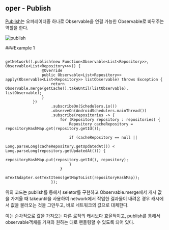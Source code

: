 ## oper - Publish

[Publish](http://reactivex.io/documentation/operators/publish.html)는 오퍼레이터중 하나로 Observable을 연결 가능한 Observable로 바뀌주는 역할을 한다.

![publish](http://reactivex.io/documentation/operators/images/publishConnect.c.png)


###Example 1


```

getNetwork().publish(new Function<Observable<List<Repository>>, Observable<List<Repository>>>() {
                @Override
                public Observable<List<Repository>> apply(Observable<List<Repository>> listObservable) throws Exception {
                    return  Observable.merge(getCache().takeUntil(listObservable), listObservable);
                }
            })
                    .subscribeOn(Schedulers.io())
                    .observeOn(AndroidSchedulers.mainThread())
                    .subscribe(repositories -> {
                        for (Repository repository : repositories) {
                            Repository cacheRepository = repositoryHashMap.get(repository.getId());

                            if (cacheRepository == null ||
                                    Long.parseLong(cacheRepository.getUpdatedAt()) < Long.parseLong(repository.getUpdatedAt())) {
                                repositoryHashMap.put(repository.getId(), repository);
                            }
                        }
                        mTextAdapter.setTextItems(getMapToList(repositoryHashMap));
                    });
```

위의 코드는 publish를 통헤서 seletor를 구현하고 Observable.merge에서 캐시 값을 가져올 때 takeuntil을 사용하여 network에서 작업한 결과물이 내려온 경우 캐시에서 값을 불러오는 것을 그만두고, 바로 네트워크의 값으로 대체한다. 

이는 순차적으로 값을 가져오는 다른 로직의 캐시보다 효율적이고, publish를 통해서 observable객체를 가져와 원하는 대로 핸들링할 수 있도록 되어 있다.